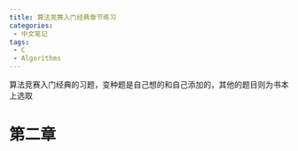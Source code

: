 ```yaml
---
title: 算法竞赛入门经典章节练习
categories:
 - 中文笔记
tags:
 - C
 - Algorithms
---
```


算法竞赛入门经典的习题，变种题是自己想的和自己添加的，其他的题目则为书本上选取

# 第二章

